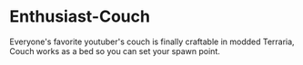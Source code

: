 # Enthusiast-Couch
Everyone's favorite youtuber's couch is finally craftable in modded Terraria, Couch works as a bed so you can set your spawn point.
